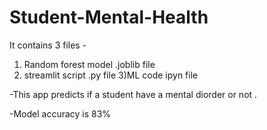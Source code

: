 # Student-Mental-Health

It contains 3 files - 

1) Random forest model .joblib file 
2) streamlit script .py file
3)ML code ipyn file


-This app predicts if a student have a mental diorder or not . 

-Model accuracy is 83%
